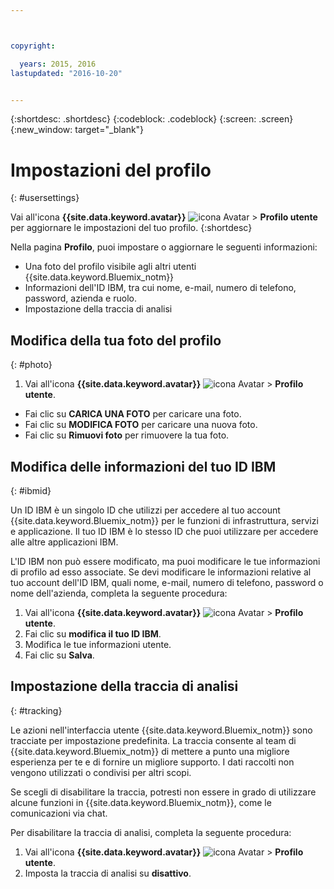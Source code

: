 ```yaml
---



copyright:

  years: 2015, 2016
lastupdated: "2016-10-20"


---
```


{:shortdesc: .shortdesc}
{:codeblock: .codeblock}
{:screen: .screen}
{:new_window: target="_blank"}

# Impostazioni del profilo
{: #usersettings}

Vai all'icona **{{site.data.keyword.avatar}}** ![icona Avatar](../icons/i-avatar-icon.svg) &gt; **Profilo utente** per aggiornare le impostazioni del tuo profilo.
{:shortdesc}

 Nella pagina **Profilo**, puoi impostare o aggiornare le seguenti informazioni:

 * Una foto del profilo visibile agli altri utenti {{site.data.keyword.Bluemix_notm}}
 * Informazioni dell'ID IBM, tra cui nome, e-mail, numero di telefono, password, azienda e ruolo.
 * Impostazione della traccia di analisi

## Modifica della tua foto del profilo
{: #photo}

1. Vai all'icona **{{site.data.keyword.avatar}}** ![icona Avatar](../icons/i-avatar-icon.svg) &gt; **Profilo utente**.

* Fai clic su **CARICA UNA FOTO** per caricare una foto.
* Fai clic su **MODIFICA FOTO** per caricare una nuova foto.
* Fai clic su **Rimuovi foto** per rimuovere la tua foto.

## Modifica delle informazioni del tuo ID IBM
{: #ibmid}

Un ID IBM è un singolo ID che utilizzi per accedere al tuo account {{site.data.keyword.Bluemix_notm}} per le funzioni di infrastruttura, servizi e applicazione. Il tuo ID IBM è lo stesso ID che puoi utilizzare per accedere alle altre applicazioni IBM. 

L'ID IBM non può essere modificato, ma puoi modificare le tue informazioni di profilo ad esso associate. Se devi modificare le informazioni relative al tuo account dell'ID IBM, quali nome, e-mail, numero di telefono, password o nome dell'azienda, completa la seguente procedura:

1. Vai all'icona **{{site.data.keyword.avatar}}** ![icona Avatar](../icons/i-avatar-icon.svg) &gt; **Profilo utente**.
2. Fai clic su **modifica il tuo ID IBM**.
3. Modifica le tue informazioni utente.
4. Fai clic su **Salva**.

## Impostazione della traccia di analisi
{: #tracking}

Le azioni nell'interfaccia utente {{site.data.keyword.Bluemix_notm}} sono tracciate per impostazione predefinita. La traccia consente al team di {{site.data.keyword.Bluemix_notm}} di mettere a punto una migliore esperienza per te e di fornire un migliore supporto. I dati raccolti non vengono utilizzati o condivisi per altri scopi.

Se scegli di disabilitare la traccia, potresti non essere in grado di utilizzare alcune funzioni in {{site.data.keyword.Bluemix_notm}}, come le comunicazioni via chat.

Per disabilitare la traccia di analisi, completa la seguente procedura:

1. Vai all'icona **{{site.data.keyword.avatar}}** ![icona Avatar](../icons/i-avatar-icon.svg) &gt; **Profilo utente**.
2. Imposta la traccia di analisi su **disattivo**.
